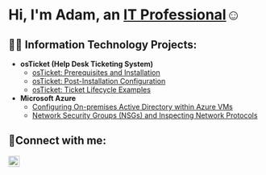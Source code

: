 <h1>Hi, I'm Adam, an <a href="https://www.linkedin.com/in/adam-kelker/">IT Professional</a>☺</h1>

<h2>👨‍💻 Information Technology Projects:</h2>

- <b>osTicket (Help Desk Ticketing System)</b>
  - [osTicket: Prerequisites and Installation](https://github.com/adamkelker/osticket-prereqs)
  - [osTicket: Post-Installation Configuration](https://github.com/adamkelker/post-install-config)
  - [osTicket: Ticket Lifecycle Examples](https://github.com/adamkelker/ticket-lifecycle)
- <b>Microsoft Azure</b>
  - [Configuring On-premises Active Directory within Azure VMs](https://github.com/adamkelker/configure-ad)
  - [Network Security Groups (NSGs) and Inspecting Network Protocols](https://github.com/adamkelker/azure-network-protocols)

<h2>🤳Connect with me:</h2>

[<img align="left" alt="Josh | LinkedIn" width="22px" src="https://cdn.jsdelivr.net/npm/simple-icons@v3/icons/linkedin.svg" />][linkedin]

[linkedin]: https://www.linkedin.com/in/adam-kelker/
